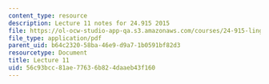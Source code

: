 ```yaml
---
content_type: resource
description: Lecture 11 notes for 24.915 2015
file: https://ol-ocw-studio-app-qa.s3.amazonaws.com/courses/24-915-linguistic-phonetics-fall-2015/56c93bcc81ae77636b824daaeb43f160_MIT24_915F15_lec11.pdf
file_type: application/pdf
parent_uid: b64c2320-58ba-46e9-d9a7-1b0591bf82d3
resourcetype: Document
title: Lecture 11
uid: 56c93bcc-81ae-7763-6b82-4daaeb43f160
---
```

